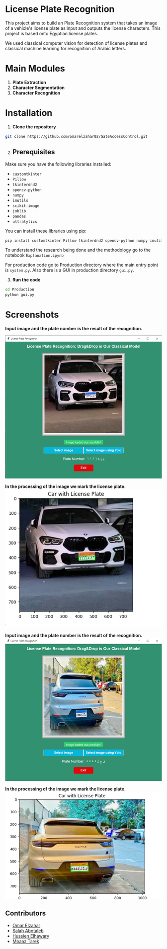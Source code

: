 # License Plate Recognition
This project aims to build an Plate Recognition system that takes an image of a vehicle's license plate as input and outputs the license characters.
This project is based onto Egyptian license plates.

We used classical computer vision for detection of license plates and classical machine learning for recognition of Arabic letters.

# Main Modules
1. **Plate Extraction**
2. **Character Segmentation**
3. **Character Recognition**


# Installation
1. **Clone the repository**
```bash
git clone https://github.com/omarelzahar02/GateAccessControl.git
```

2. ## Prerequisites

Make sure you have the following libraries installed:

- `customtkinter`
- `Pillow`
- `tkinterdnd2`
- `opencv-python`
- `numpy`
- `imutils`
- `scikit-image`
- `joblib`
- `pandas`
- `ultralytics`

You can install these libraries using pip:

```bash
pip install customtkinter Pillow tkinterdnd2 opencv-python numpy imutils scikit-image joblib pandas ultralytics
```

To understand the research being done and the methodology go to the notebook `Explanation.ipynb`

For production code go to Production directory where the main entry point is `system.py`. Also there is a GUI in production directory `gui.py`.

3. **Run the code**
```bash
cd Production
python gui.py
```

# Screenshots

**Input image and the plate number is the result of the recognition.**

![Screenshot](/Images/Car1.PNG)

**In the processing of the image we mark the license plate.**
![Screenshot](/Images/Car1_Marked.PNG)


**Input image and the plate number is the result of the recognition.**
![Screenshot](/Images/Car2.PNG)

**In the processing of the image we mark the license plate.**
![Screenshot](/Images/Car2_Marked.PNG)

## Contributors
* [Omar Elzahar](https://github.com/omarelzahar02)
* [Salah Abotaleb](https://github.com/SalahAbotaleb)
* [Hussien Elhawary](https://github.com/Hussein-Elhawary)
* [Moaaz Tarek](https://github.com/moa234)
